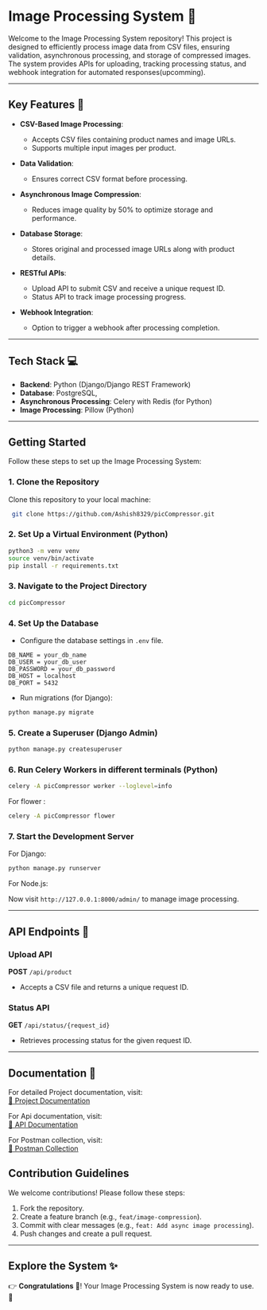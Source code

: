 # Image Processing System :camera_flash:

Welcome to the Image Processing System repository! This project is designed to efficiently process image data from CSV files, ensuring validation, asynchronous processing, and storage of compressed images. The system provides APIs for uploading, tracking processing status, and webhook integration for automated responses(upcomming).

---

## Key Features :star2:

- **CSV-Based Image Processing**:
  - Accepts CSV files containing product names and image URLs.
  - Supports multiple input images per product.
  
- **Data Validation**:
  - Ensures correct CSV format before processing.
  
- **Asynchronous Image Compression**:
  - Reduces image quality by 50% to optimize storage and performance.
  
- **Database Storage**:
  - Stores original and processed image URLs along with product details.
  
- **RESTful APIs**:
  - Upload API to submit CSV and receive a unique request ID.
  - Status API to track image processing progress.
  
- **Webhook Integration**:
  - Option to trigger a webhook after processing completion.
  
---

## Tech Stack :computer:

- **Backend**: Python (Django/Django REST Framework) 
- **Database**: PostgreSQL, 
- **Asynchronous Processing**: Celery with Redis (for Python)
- **Image Processing**: Pillow (Python)  
 

---

## Getting Started

Follow these steps to set up the Image Processing System:

### 1. Clone the Repository
Clone this repository to your local machine:
```sh
 git clone https://github.com/Ashish8329/picCompressor.git
```

### 2. Set Up a Virtual Environment (Python)
```sh
python3 -m venv venv
source venv/bin/activate
pip install -r requirements.txt
```
 

### 3. Navigate to the Project Directory
```sh
cd picCompressor
```

### 4. Set Up the Database
- Configure the database settings in `.env` file.
```
DB_NAME = your_db_name
DB_USER = your_db_user
DB_PASSWORD = your_db_password
DB_HOST = localhost
DB_PORT = 5432

```
- Run migrations (for Django):
```sh
python manage.py migrate
```

### 5. Create a Superuser (Django Admin)
```sh
python manage.py createsuperuser
```

### 6. Run Celery Workers in different terminals (Python) 
```sh
celery -A picCompressor worker --loglevel=info
```
For flower :
```sh
celery -A picCompressor flower
```

### 7. Start the Development Server
For Django:
```sh
python manage.py runserver
```
For Node.js:
 
Now visit `http://127.0.0.1:8000/admin/` to manage image processing.

---

## API Endpoints :rocket:

### Upload API
**POST** `/api/product`
- Accepts a CSV file and returns a unique request ID.

### Status API
**GET** `/api/status/{request_id}`
- Retrieves processing status for the given request ID.

---
## Documentation 📖

For detailed Project documentation, visit:  
[📄 Project Documentation](https://docs.google.com/document/d/1yd4U50l6zCW0i6BOulP43dmtyoIvBontwxSf-lRqrwM/edit?usp=sharing)


For Api documentation, visit:  
[📄 API Documentation ](https://docs.google.com/document/d/1k_H6J-OVBThmURbQPekJ-dbDYT3LrrptYUtWCtiw11g/edit?usp=sharing)

For Postman collection, visit:  
[📩 Postman Collection](https://drive.google.com/drive/folders/10KfjKN0jSNWS7Y7QqpqbtHk4pyTBnhqg?usp=drive_link)

## Contribution Guidelines
We welcome contributions! Please follow these steps:
1. Fork the repository.
2. Create a feature branch (e.g., `feat/image-compression`).
3. Commit with clear messages (e.g., `feat: Add async image processing`).
4. Push changes and create a pull request.

---

## Explore the System :sparkles:
:point_right: **Congratulations** :tada:! Your Image Processing System is now ready to use. :confetti_ball:
